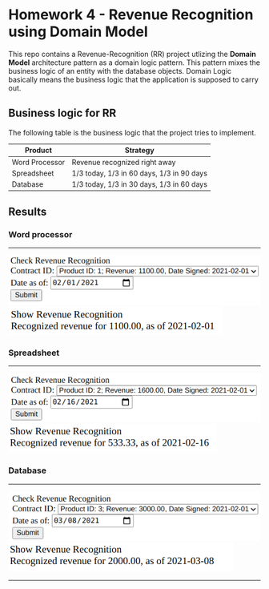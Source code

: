 # Homework 4 - Revenue Recognition using Domain Model

This repo contains a Revenue-Recognition (RR) project utlizing the **Domain Model** architecture pattern as a domain logic pattern. This pattern mixes the business logic of an entity with the database objects. Domain Logic basically means the business logic that the application is supposed to carry out.

## Business logic for RR

The following table is the business logic that the project tries to implement.

| Product | Strategy |
| ----------- | ----------- |
| Word Processor | Revenue recognized right away |
| Spreadsheet | 1/3 today, 1/3 in 60 days, 1/3 in 90 days |
| Database | 1/3 today, 1/3 in 30 days, 1/3 in 60 days |

## Results

### Word processor

***
![dmword](docs/hw4-dm-word.png)
![dmword](docs/hw4-dm-word-result.png)

### Spreadsheet

***
![dmword](docs/hw4-dm-spreadsheet.png)
![dmword](docs/hw4-dm-spreadsheet-result.png)

### Database

***
![dmword](docs/hw4-dm-database.png)
![dmword](docs/hw4-dm-database-result.png)

***
